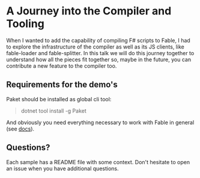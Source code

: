 # A Journey into the Compiler and Tooling

When I wanted to add the capability of compiling F# scripts to Fable, I had to explore the infrastructure of the compiler as well as its JS clients, like fable-loader and fable-splitter. In this talk we will do this journey together to understand how all the pieces fit together so, maybe in the future, you can contribute a new feature to the compiler too.

## Requirements for the demo's

Paket should be installed as global cli tool:

> dotnet tool install -g Paket

And obviously you need everything necessary to work with Fable in general (see [docs](https://fable.io/docs/2-steps/setup.html)).

## Questions?

Each sample has a README file with some context.
Don't hesitate to open an issue when you have additional questions.